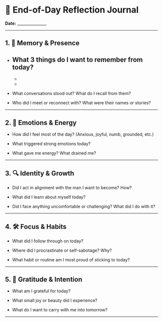 # 🌙 End-of-Day Reflection Journal

**Date:** _______________

---

## 1. 🧠 Memory & Presence

- What 3 things do I want to remember from today?
  - 
  - 
  - 

- What conversations stood out? What do I recall from them?

- Who did I meet or reconnect with? What were their names or stories?

---

## 2. 💭 Emotions & Energy

- How did I feel most of the day? (Anxious, joyful, numb, grounded, etc.)

- What triggered strong emotions today?

- What gave me energy? What drained me?

---

## 3. 🔍 Identity & Growth

- Did I act in alignment with the man I want to become? How?

- What did I learn about myself today?

- Did I face anything uncomfortable or challenging? What did I do with it?

---

## 4. 🛠 Focus & Habits

- What did I follow through on today?

- Where did I procrastinate or self-sabotage? Why?

- What habit or routine am I most proud of sticking to today?

---

## 5. 🌱 Gratitude & Intention

- What am I grateful for today?

- What small joy or beauty did I experience?

- What do I want to carry with me into tomorrow?

---
